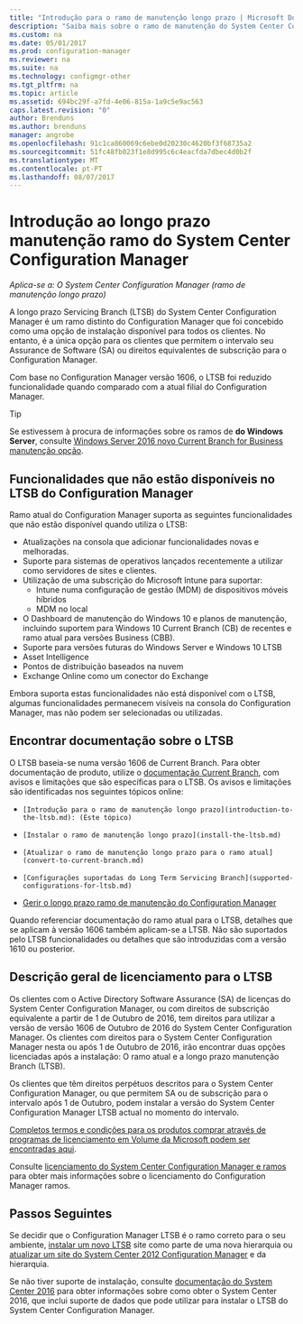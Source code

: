 ```yaml
---
title: "Introdução para o ramo de manutenção longo prazo | Microsoft Docs"
description: "Saiba mais sobre o ramo de manutenção do System Center Configuration Manager longo prazo."
ms.custom: na
ms.date: 05/01/2017
ms.prod: configuration-manager
ms.reviewer: na
ms.suite: na
ms.technology: configmgr-other
ms.tgt_pltfrm: na
ms.topic: article
ms.assetid: 694bc29f-a7fd-4e06-815a-1a9c5e9ac563
caps.latest.revision: "0"
author: Brenduns
ms.author: brenduns
manager: angrobe
ms.openlocfilehash: 91c1ca860069c6ebe0d20230c4620bf3f68735a2
ms.sourcegitcommit: 51fc48fb023f1e8d995c6c4eacfda7dbec4d0b2f
ms.translationtype: MT
ms.contentlocale: pt-PT
ms.lasthandoff: 08/07/2017
---
```

# <a name="introduction-to-the-long-term-servicing-branch-of-system-center-configuration-manager"></a>Introdução ao longo prazo manutenção ramo do System Center Configuration Manager

*Aplica-se a: O System Center Configuration Manager (ramo de manutenção longo prazo)*

A longo prazo Servicing Branch (LTSB) do System Center Configuration Manager é um ramo distinto do Configuration Manager que foi concebido como uma opção de instalação disponível para todos os clientes. No entanto, é a única opção para os clientes que permitem o intervalo seu Assurance de Software (SA) ou direitos equivalentes de subscrição para o Configuration Manager.


Com base no Configuration Manager versão 1606, o LTSB foi reduzido funcionalidade quando comparado com a atual filial do Configuration Manager.

 > [!TIP]   
 > Se estivessem à procura de informações sobre os ramos de **do Windows Server**, consulte [Windows Server 2016 novo Current Branch for Business manutenção opção]( https://blogs.technet.microsoft.com/windowsserver/2016/07/12/windows-server-2016-new-current-branch-for-business-servicing-option/).

## <a name="features-that-are-not-available-in-the-ltsb-of-configuration-manager"></a>Funcionalidades que não estão disponíveis no LTSB do Configuration Manager
Ramo atual do Configuration Manager suporta as seguintes funcionalidades que não estão disponível quando utiliza o LTSB:

-   Atualizações na consola que adicionar funcionalidades novas e melhoradas.
-   Suporte para sistemas de operativos lançados recentemente a utilizar como servidores de sites e clientes.
-   Utilização de uma subscrição do Microsoft Intune para suportar:
    -   Intune numa configuração de gestão (MDM) de dispositivos móveis híbridos
    -   MDM no local
-   O Dashboard de manutenção do Windows 10 e planos de manutenção, incluindo suportem para Windows 10 Current Branch (CB) de recentes e ramo atual para versões Business (CBB).  
-   Suporte para versões futuras do Windows Server e Windows 10 LTSB
-   Asset Intelligence
-   Pontos de distribuição baseados na nuvem
-   Exchange Online como um conector do Exchange    

Embora suporta estas funcionalidades não está disponível com o LTSB, algumas funcionalidades permanecem visíveis na consola do Configuration Manager, mas não podem ser selecionadas ou utilizadas.


## <a name="find-documentation-for-the-ltsb"></a>Encontrar documentação sobre o LTSB
O LTSB baseia-se numa versão 1606 de Current Branch. Para obter documentação de produto, utilize o [documentação Current Branch](https://docs.microsoft.com/sccm/), com avisos e limitações que são específicas para o LTSB. Os avisos e limitações são identificadas nos seguintes tópicos online:

-     [Introdução para o ramo de manutenção longo prazo](introduction-to-the-ltsb.md): (Este tópico)
-     [Instalar o ramo de manutenção longo prazo](install-the-ltsb.md)
-     [Atualizar o ramo de manutenção longo prazo para o ramo atual](convert-to-current-branch.md)
-     [Configurações suportadas do Long Term Servicing Branch](supported-configurations-for-ltsb.md)
-   [Gerir o longo prazo ramo de manutenção do Configuration Manager](manage-the-ltsb.md)

Quando referenciar documentação do ramo atual para o LTSB, detalhes que se aplicam à versão 1606 também aplicam-se a LTSB. Não são suportados pelo LTSB funcionalidades ou detalhes que são introduzidas com a versão 1610 ou posterior.


## <a name="licensing-overview-for-the-ltsb"></a>Descrição geral de licenciamento para o LTSB   
Os clientes com o Active Directory Software Assurance (SA) de licenças do System Center Configuration Manager, ou com direitos de subscrição equivalente a partir de 1 de Outubro de 2016, tem direitos para utilizar a versão de versão 1606 de Outubro de 2016 do System Center Configuration Manager. Os clientes com direitos para o System Center Configuration Manager nesta ou após 1 de Outubro de 2016, irão encontrar duas opções licenciadas após a instalação: O ramo atual e a longo prazo manutenção Branch (LTSB).

Os clientes que têm direitos perpétuos descritos para o System Center Configuration Manager, ou que permitem SA ou de subscrição para o intervalo após 1 de Outubro, podem instalar a versão do System Center Configuration Manager LTSB actual no momento do intervalo.

[Completos termos e condições para os produtos comprar através de programas de licenciamento em Volume da Microsoft podem ser encontradas aqui](http://go.microsoft.com/fwlink/?LinkId=800052).

Consulte [licenciamento do System Center Configuration Manager e ramos](learn-more-editions.md) para obter mais informações sobre o licenciamento do Configuration Manager ramos.

## <a name="next-steps"></a>Passos Seguintes

Se decidir que o Configuration Manager LTSB é o ramo correto para o seu ambiente, [instalar um novo LTSB](/sccm/core/understand/install-the-ltsb#install-a-new-site) site como parte de uma nova hierarquia ou [atualizar um site do System Center 2012 Configuration Manager](/sccm/core/understand/install-the-ltsb#upgrade-from-system-center-2012-configuration-manager) e da hierarquia.

Se não tiver suporte de instalação, consulte [documentação do System Center 2016](https://technet.microsoft.com/system-center-docs/system-center) para obter informações sobre como obter o System Center 2016, que inclui suporte de dados que pode utilizar para instalar o LTSB do System Center Configuration Manager.  
